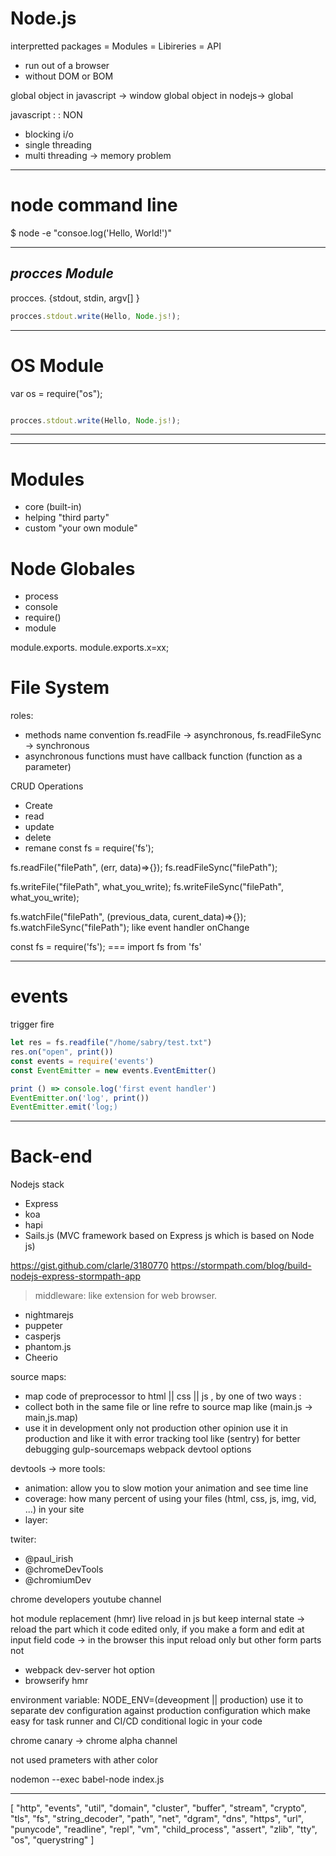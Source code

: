 Node.js
=======
interpretted
packages = Modules = Libireries = API

- run out of a browser
- without DOM or BOM

global object in javascript -> window
global object in nodejs-> global

javascript : : NON
- blocking i/o 
- single threading
- multi threading  -> memory problem
------------------------------------------------------
node command line
===

$ node -e "consoe.log('Hello, World!')"

------------------------------------------------------

***procces Module***
------------------------

procces. {stdout, stdin, argv[] }

```javascript
procces.stdout.write(Hello, Node.js!);
```

------------------------------------------------------
OS Module
=========

var os = require("os");

```javascript

procces.stdout.write(Hello, Node.js!);

```
<hr>

------------------------------------------------------

Modules
=======
- core (built-in)
- helping "third party"
- custom "your own module"


Node Globales
=============
- process
- console
- require()
- module


module.exports.
module.exports.x=xx;

File System
===========

roles:
- methods name convention fs.readFile -> asynchronous, fs.readFileSync -> synchronous
- asynchronous functions must have callback function (function as a parameter)


CRUD Operations
- Create
- read
- update
- delete
- remane
const fs = require('fs');

fs.readFile("filePath", (err, data)=>{});
fs.readFileSync("filePath");

fs.writeFile("filePath", what_you_write);
fs.writeFileSync("filePath", what_you_write);

fs.watchFile("filePath", (previous_data, curent_data)=>{});
fs.watchFileSync("filePath"); like event handler onChange




const fs = require('fs');  ===  import fs from 'fs'

------------------------------------------------------------------------------------------------------
events
======
trigger fire
```javascript
let res = fs.readfile("/home/sabry/test.txt")
res.on("open", print())
const events = require('events')
const EventEmitter = new events.EventEmitter()

print () => console.log('first event handler')
EventEmitter.on('log', print())
EventEmitter.emit('log;)

```
------------------------------------------------------------------------------------------------------
Back-end
=======

Nodejs stack
- Express
- koa
- hapi
- Sails.js (MVC framework based on Express js which is based on Node js) 



https://gist.github.com/clarle/3180770
https://stormpath.com/blog/build-nodejs-express-stormpath-app


> middleware: like extension for web browser.


- nightmarejs
- puppeter
- casperjs
- phantom.js
- Cheerio







source maps:
- map code of preprocessor to html || css || js , by one of two ways :
- collect both in the same file or line refre to source map like (main.js -> main,js.map)
- use it in development only not production other opinion use it in production and like it with error tracking tool like (sentry) for better debugging 
gulp-sourcemaps
webpack devtool options




devtools -> more tools:
- animation: allow you to slow motion your animation and see time line
- coverage: how many percent of using your files (html, css, js, img, vid, ...) in your site
- layer:


twiter:
- @paul_irish
- @chromeDevTools
- @chromiumDev



chrome developers youtube channel


hot module replacement  (hmr) live reload in js but keep internal state -> reload the part which it code edited only, if you make a form and edit at input field code -> in the browser this input reload only but other form parts not 
- webpack dev-server hot option
- browserify hmr


environment variable: NODE_ENV=(deveopment || production) use it to separate dev configuration against production configuration which make easy for task runner and CI/CD conditional logic in your code



chrome canary -> chrome alpha channel




not used prameters with ather color

nodemon --exec babel-node index.js

------------------------------------------------------------------------------------------------------

[
"http",
"events",
"util",
"domain",
"cluster",
"buffer",
"stream",
"crypto",
"tls",
"fs",
"string_decoder",
"path",
"net",
"dgram",
"dns",
"https",
"url",
"punycode",
"readline",
"repl",
"vm",
"child_process",
"assert",
"zlib",
"tty",
"os",
"querystring"
]